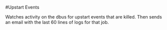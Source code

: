 #Upstart Events

Watches activity on the dbus for upstart events that are killed. Then
sends an email with the last 60 lines of logs for that job.
